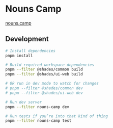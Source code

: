 # Nouns Camp

[nouns.camp](https://www.nouns.camp/)

## Development

```bash
# Install dependencies
pnpm install

# Build required workspace dependencies
pnpm --filter @shades/common build
pnpm --filter @shades/ui-web build

# OR run in dev mode to watch for changes
# pnpm --filter @shades/common dev
# pnpm --filter @shades/ui-web dev

# Run dev server
pnpm --filter nouns-camp dev

# Run tests if you’re into that kind of thing
pnpm --filter nouns-camp test
```
